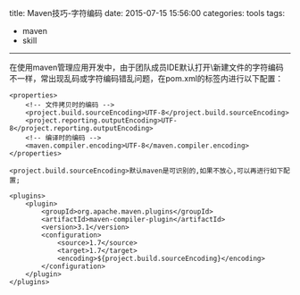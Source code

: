 title: Maven技巧-字符编码
date: 2015-07-15 15:56:00
categories: tools
tags:
  - maven
  - skill
---
在使用maven管理应用开发中，由于团队成员IDE默认打开\新建文件的字符编码不一样，常出现乱码或字符编码错乱问题，在pom.xml的<project>标签内进行以下配置：

	<properties>
		<!-- 文件拷贝时的编码 -->
		<project.build.sourceEncoding>UTF-8</project.build.sourceEncoding>
		<project.reporting.outputEncoding>UTF-8</project.reporting.outputEncoding>
		<!-- 编译时的编码 -->
		<maven.compiler.encoding>UTF-8</maven.compiler.encoding>
	</properties>

	<project.build.sourceEncoding>默认maven是可识别的,如果不放心,可以再进行如下配置;

	<plugins>
		<plugin>
			<groupId>org.apache.maven.plugins</groupId>
			<artifactId>maven-compiler-plugin</artifactId>
			<version>3.1</version>
			<configuration>
				<source>1.7</source>
				<target>1.7</target>
				<encoding>${project.build.sourceEncoding}</encoding>
			</configuration>
		</plugin>
	</plugins>